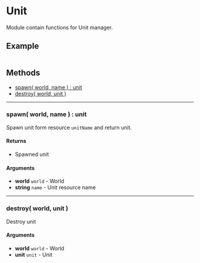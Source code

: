 # Unit

Module contain functions for Unit manager.

## Example

```lua
```

## Methods
 * [spawn( world, name ) : unit](#spawn-world-name-unit)
 * [destroy( world, unit )](#destroy-world-unit)
 
------------------------------------------------------------------------------------------------------------------------

### spawn( world, name ) : unit

Spawn unit form resource `unitName` and return unit.

#### Returns
* Spawned unit

#### Arguments
* **world** `world` - World
* **string** `name` - Unit resource name

------------------------------------------------------------------------------------------------------------------------

### destroy( world, unit )

Destroy unit

#### Arguments
* **world** `world` - World
* **unit** `unit` - Unit
